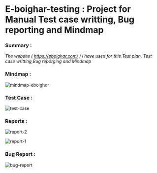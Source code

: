 # E-boighar-testing : Project for Manual Test case writting, Bug reporting and Mindmap

<h3>Summary :</h3>

<i>The website ( https://eboighar.com/ ) i have used for this Test plan, Test case writting,Bug reporging and Mindmap</i>

<h3>Mindmap :</h3>

![mindmap-eboighor](https://user-images.githubusercontent.com/20767815/230561566-9e0c6702-b502-4d2b-a141-24424174e458.png)

<h3>Test Case :</h3>

![test-case](https://user-images.githubusercontent.com/20767815/230561765-91dbf2fd-d36a-460a-b2f7-34ba76876d27.png)

<h3>Reports :</h3>

![report-2](https://user-images.githubusercontent.com/20767815/230562322-26f58e08-c98f-4705-bdc1-14f681fea79b.png)

![report-1](https://user-images.githubusercontent.com/20767815/230562360-908aface-8eea-404d-b85d-bf49b4b35816.png)

<h3>Bug Report :</h3>

![bug-report](https://user-images.githubusercontent.com/20767815/230561940-57408d40-8084-4a6f-bae5-afd3a71e61c9.png)
